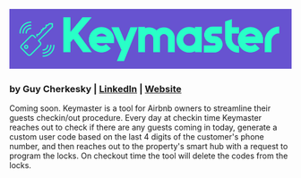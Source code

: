![Keymaster](https://github.com/cherkesky/keymaster/blob/master/keymaster_logo.png)

### by Guy Cherkesky | [LinkedIn](http://linkedin.com/in/cherkesky) | [Website](http://cherkesky.com)

Coming soon. Keymaster is a tool for Airbnb owners to streamline their guests checkin/out procedure.
Every day at checkin time Keymaster reaches out to check if there are any guests coming in today, generate a custom user code based on the last 4 digits of the customer's phone number, and then reaches out to the property's smart hub with a request to program the locks. On checkout time the tool will delete the codes from the locks.

